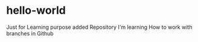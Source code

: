 # hello-world
Just for Learning purpose added Repository
I'm learning How to work with branches in Github

